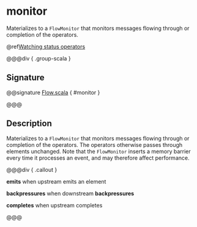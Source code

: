 # monitor

Materializes to a `FlowMonitor` that monitors messages flowing through or completion of the operators.

@ref[Watching status operators](../index.md#watching-status-operators)

@@@div { .group-scala }

## Signature

@@signature [Flow.scala](/akka-stream/src/main/scala/akka/stream/scaladsl/Flow.scala) { #monitor }

@@@

## Description

Materializes to a `FlowMonitor` that monitors messages flowing through or completion of the operators. The operators otherwise
passes through elements unchanged. Note that the `FlowMonitor` inserts a memory barrier every time it processes an
event, and may therefore affect performance.


@@@div { .callout }

**emits** when upstream emits an element

**backpressures** when downstream **backpressures**

**completes** when upstream completes

@@@

